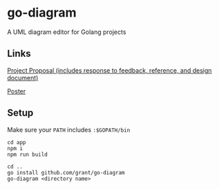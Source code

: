 # go-diagram
A UML diagram editor for Golang projects

## Links
[Project Proposal (includes response to feedback, reference, and design document)](https://docs.google.com/document/d/1exvOxiBwERKd5P1nZ7hjmhkGchoAhr0tZK_f_3EVy2M/edit)

[Poster](https://docs.google.com/presentation/d/1xgy8ltVHn0e96vcdWVlRIYVDdQI2QKU-5a366ivnRjo/edit)

## Setup
Make sure your `PATH` includes `:$GOPATH/bin`
```
cd app
npm i
npm run build

cd ..
go install github.com/grant/go-diagram
go-diagram <directory name>
```
